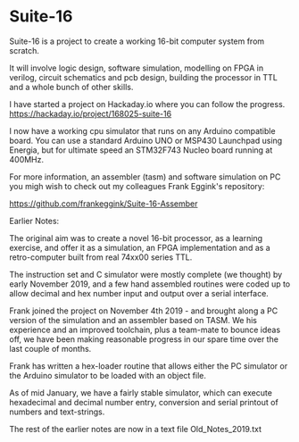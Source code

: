 # Suite-16

Suite-16 is a project to create a working 16-bit computer system from scratch.

It will involve logic design, software simulation, modelling on FPGA in verilog, circuit schematics and pcb design, building the processor in TTL and a whole bunch of other skills.

I have started a project on Hackaday.io where you can follow the progress.  https://hackaday.io/project/168025-suite-16

I now have a working cpu simulator that runs on any Arduino compatible board. You can use a standard Arduino UNO or MSP430 Launchpad using Energia, but for ultimate speed an STM32F743 Nucleo board running at 400MHz.

For more information, an assembler (tasm) and software simulation on PC you migh wish to check out my colleagues Frank Eggink's repository:

https://github.com/frankeggink/Suite-16-Assember


Earlier Notes:

The original aim was to create a novel 16-bit processor, as a learning exercise, and offer it as a simulation, an FPGA implementation and as a retro-computer built from real 74xx00 series TTL.

The instruction set and C simulator were mostly complete (we thought) by early November 2019, and a few hand assembled routines were coded up to allow decimal and hex number input and output over a serial interface.

Frank joined the project on November 4th 2019 - and brought along a PC version of the  simulation and an assembler based on TASM.  We his experience and an improved toolchain, plus a team-mate to bounce ideas off, we have been making reasonable progress in our spare time over the last couple of months.

Frank has written a hex-loader routine that allows either the PC simulator or the Arduino simulator to be loaded with an object file.

As of mid January, we have a fairly stable simulator, which can execute hexadecimal and decimal number entry, conversion and serial printout of numbers and text-strings.

The rest of the earlier notes are now in a text file  Old_Notes_2019.txt


